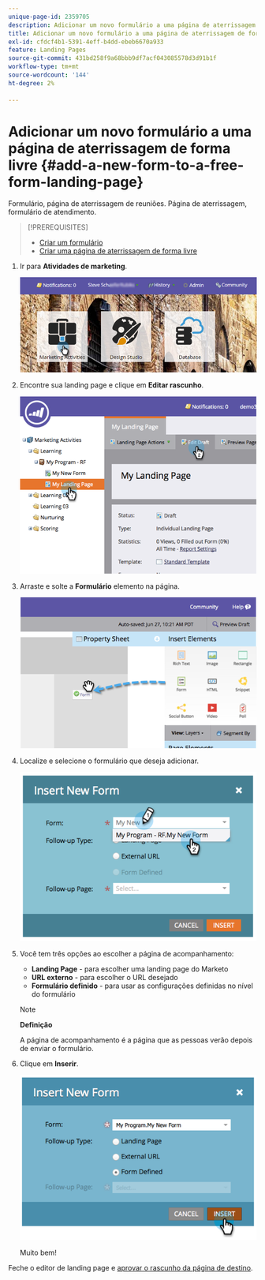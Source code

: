 ```yaml
---
unique-page-id: 2359705
description: Adicionar um novo formulário a uma página de aterrissagem de forma livre - Documentação do Marketo - Documentação do produto
title: Adicionar um novo formulário a uma página de aterrissagem de forma livre
exl-id: cfdcf4b1-5391-4eff-b4dd-ebeb6670a933
feature: Landing Pages
source-git-commit: 431bd258f9a68bbb9df7acf043085578d3d91b1f
workflow-type: tm+mt
source-wordcount: '144'
ht-degree: 2%

---
```


# Adicionar um novo formulário a uma página de aterrissagem de forma livre {#add-a-new-form-to-a-free-form-landing-page}

Formulário, página de aterrissagem de reuniões. Página de aterrissagem, formulário de atendimento.

>[!PREREQUISITES]
>
>* [Criar um formulário](/help/marketo/product-docs/demand-generation/forms/creating-a-form/create-a-form.md)
>* [Criar uma página de aterrissagem de forma livre](/help/marketo/product-docs/demand-generation/landing-pages/free-form-landing-pages/create-a-free-form-landing-page.md)

1. Ir para **Atividades de marketing**.

   ![](assets/login-marketing-activities-1.png)

1. Encontre sua landing page e clique em **Editar rascunho**.

   ![](assets/image2014-9-16-14-3a44-3a15.png)

1. Arraste e solte a **Formulário** elemento na página.

   ![](assets/image2015-5-21-15-3a43-3a30.png)

1. Localize e selecione o formulário que deseja adicionar.

   ![](assets/image2014-9-16-14-3a44-3a30.png)

1. Você tem três opções ao escolher a página de acompanhamento:

   * **Landing Page** - para escolher uma landing page do Marketo
   * **URL externo** - para escolher o URL desejado
   * **Formulário definido** - para usar as configurações definidas no nível do formulário

   >[!NOTE]
   >
   >**Definição**
   >
   >A página de acompanhamento é a página que as pessoas verão depois de enviar o formulário.

1. Clique em **Inserir**.

   ![](assets/image2014-9-16-14-3a44-3a38.png)

   Muito bem!

Feche o editor de landing page e [aprovar o rascunho da página de destino](/help/marketo/product-docs/demand-generation/landing-pages/understanding-landing-pages/approve-unapprove-or-delete-a-landing-page.md).
